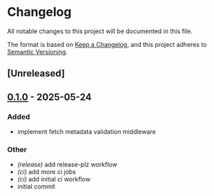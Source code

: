 # Changelog

All notable changes to this project will be documented in this file.

The format is based on [Keep a Changelog](https://keepachangelog.com/en/1.0.0/),
and this project adheres to [Semantic Versioning](https://semver.org/spec/v2.0.0.html).

## [Unreleased]

## [0.1.0](https://github.com/MatteoJoliveau/tower-sec-fetch/releases/tag/v0.1.0) - 2025-05-24

### Added

- implement fetch metadata validation middleware

### Other

- *(release)* add release-plz workflow
- *(ci)* add more ci jobs
- *(ci)* add initial ci workflow
- initial commit
